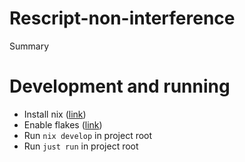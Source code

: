 # Rescript-non-interference
Summary

# Development and running
- Install nix ([link](https://nixos.org/download.html))
- Enable flakes ([link](https://nixos.wiki/wiki/Flakes#Enable_flakes))
- Run `nix develop` in project root
- Run `just run` in project root
